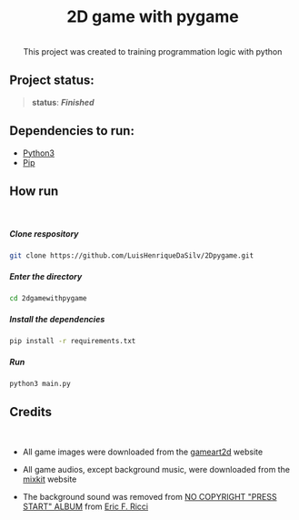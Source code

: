 <h1 align=center><strong>2D game with pygame</strong></h1>

<p align=center></br>This project was created to training programmation logic with python</p>

## **Project status:**
> **status**: ***Finished***</br> 

## **Dependencies to run:**
- [Python3](https://www.python.org/downloads/)
- [Pip](https://pypi.org/project/pip/)

## **How run**
</br>

##### **Clone respository**

```bash
git clone https://github.com/LuisHenriqueDaSilv/2Dpygame.git
```

##### **Enter the directory**

```bash
cd 2dgamewithpygame
```

##### **Install the dependencies**

```bash
pip install -r requirements.txt
```

##### **Run**

```bash
python3 main.py
```


## **Credits**
</br>

- All game images were downloaded from the [gameart2d](https://www.gameart2d.com/freebies.html) website

- All game audios, except background music, were downloaded from the [mixkit](https://mixkit.co/free-sound-effects/game/) website

- The background sound was removed from [NO COPYRIGHT "PRESS START" ALBUM](https://www.youtube.com/watch?v=wo22yjg6s5Y&list=PL0PtQ0UacpsKPKJtYFlEn6Qaje1bmoKNO&index=1) from [Eric F. Ricci](https://www.youtube.com/channel/UCK_ZjO-bHQOpBwIQVmDZFzg/videos)
